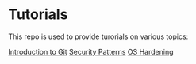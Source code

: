 # Tutorials

This repo is used to provide turorials on various topics:
<!--stackedit_data:
eyJoaXN0b3J5IjpbLTcwNDY0NzQ4NF19
-->


[Introduction to Git](git_tutorial.md)
[Security Patterns](security_patterns.md)
[OS Hardening](os_hardening.md)
